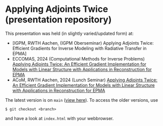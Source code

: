 # Applying Adjoints Twice (presentation repository)
This presentation was held (in slightly varied/updated form) at:
- [IGPM, RWTH Aachen, (IGPM Oberseminar) Applying Adjoints Twice: Efficient Gradients for Inverse Modeling with Radiative Transfer in EPMA]
- ECCOMAS, 2024 (Computational Methods for Inverse Problems) [Applying Adjoints Twice: An Efficient Gradient Implementation for Models with Linear Structure with Applications in Reconstruction for EPMA](https://eccomas2024.org/event/contribution/cf58b481-b160-11ee-ac5b-000c29ddfc0c)
- ACoM, RWTH Aachen, 2024 (Lunch Seminar) [Applying Adjoints Twice: An Efficient Gradient Implementation for Models with Linear Structure with Applications in Reconstruction for EPMA](https://www.acom.rwth-aachen.de/research/lunch-seminars/archive/title:applying-adjoints-twice-an-efficient-gradient-implementation-for-models-with-linear-structure-with-applications-in-reconstruction-for-epma)

The latest version is on `main` ([view here](https://tam724.github.io/Applying-Adjoints-Twice_presentation/)). To access the older versions, use
```
$ git checkout <branch>
```
and have a look at `index.html` with your webbrowser.
